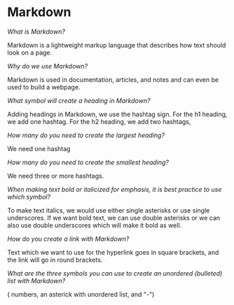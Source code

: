 # Markdown

*What is Markdown?*

Markdown is a lightweight markup language that describes how text should look on a page.

*Why do we use Markdown?*

Markdown is used in documentation, articles, and notes and can even be used to build a webpage.

*What symbol will create a heading in Markdown?*

Adding headings in Markdown, we use the hashtag sign. For the h1 heading, we add one hashtag. For the h2 heading, we add two hashtags,

*How many do you need to create the largest heading?*

We need one hashtag

*How many do you need to create the smallest heading?*

We need three or more hashtags.

*When making text bold or italicized for emphasis, it is best practice to use which symbol?*

To make text italics, we would use either single asterisks or use single underscores.
If we want bold text, we can use double asterisks or we can also use double underscores which will make it bold as well.

*How do you create a link with Markdown?*

Text which we want to use for the hyperlink goes in square brackets, and the link will go in round brackets.

*What are the three symbols you can use to create an unordered (bulleted) list with Markdown?*
 
( numbers, an asterick with unordered list,  and "-") 
